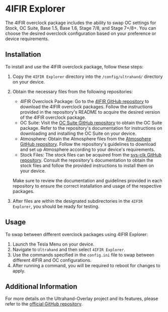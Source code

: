 # 4IFIR Explorer

The 4IFIR overclock package includes the ability to swap OC settings for Stock, OC Suite, Base 1.5, Base 1.6, Stage 7/8, and Stage 7+/8+. You can choose the desired overclock configuration based on your preference or device requirements.

## Installation

To install and use the 4IFIR overclock package, follow these steps:

1. Copy the `4IFIR Explorer` directory into the `/config/ultrahand/` directory on your device.
2. Obtain the necessary files from the following repositories:

   - 4IFIR Overclock Package: Go to the [4IFIR GitHub repository](https://github.com/rashevskyv/4IFIR/blob/main/README_ENG.md) to download the 4IFIR overclock packages. Follow the instructions provided in the repository's README to acquire the desired version of the 4IFIR overclock package.
   - OC Suite: Visit the [OC Suite GitHub repository](https://github.com/hanai3Bi/Switch-OC-Suite) to obtain the OC Suite package. Refer to the repository's documentation for instructions on downloading and installing the OC Suite on your device.
   - Atmosphere: Obtain the Atmosphere files from the [Atmosphere GitHub repository](https://github.com/Atmosphere-NX/Atmosphere). Follow the repository's guidelines to download and set up Atmosphere according to your device's requirements.
   - Stock Files: The stock files can be acquired from the [sys-clk GitHub repository](https://github.com/retronx-team/sys-clk). Consult the repository's documentation to obtain the stock files and follow the provided instructions to install them on your device.

   Make sure to review the documentation and guidelines provided in each repository to ensure the correct installation and usage of the respective packages.
3. After files are within the designated subdirectories in the `4IFIR Explorer`, you should be ready for testing.

## Usage

To swap between different overclock packages using 4IFIR Explorer:

1. Launch the Tesla Menu on your device.
2. Navigate to `Ultrahand` and then select `4IFIR Explorer`.
3. Use the commands specified in the `config.ini` file to swap between different 4IFIR and OC configurations.
4. After running a command, you will be required to reboot for changes to apply.

## Additional Information

For more details on the Ultrahand-Overlay project and its features, please refer to the [official GitHub repository](https://github.com/ppkantorski/Ultrahand-Overlay).
